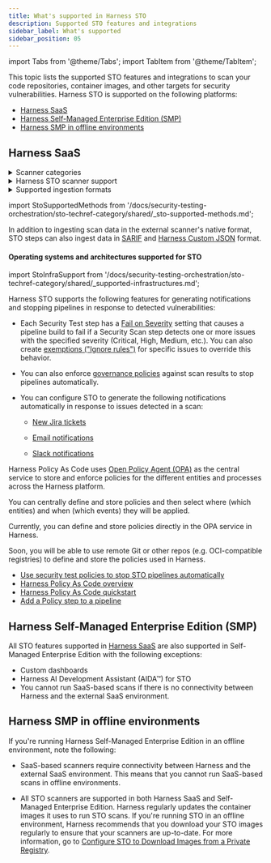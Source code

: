 ```yaml
---
title: What's supported in Harness STO
description: Supported STO features and integrations
sidebar_label: What's supported
sidebar_position: 05
---
```



import Tabs from '@theme/Tabs';
import TabItem from '@theme/TabItem';



This topic lists the supported STO features and integrations to scan your code repositories, container images, and other targets for security vulnerabilities. Harness STO is supported on the following platforms: 
- [Harness SaaS](#harness-saas)
- [Harness Self-Managed Enterprise Edition (SMP)](#harness-self-managed-enterprise-edition-smp)
- [Harness SMP in offline environments](#harness-smp-in-offline-environments)

## Harness SaaS


<Tabs>
  <TabItem value="Scanners">


<details>
<summary>Scanner categories</summary>


import StoSupportedCategories from '/docs/security-testing-orchestration/sto-techref-category/shared/_sto-supported-categories.md';


<StoSupportedCategories />

</details>

<details>
<summary>Harness STO scanner support</summary>


import StoSupportedScanners from '/docs/security-testing-orchestration/sto-techref-category/shared/_sto-supported-scanners.md';


<StoSupportedScanners />

</details>

<!-- details>
<summary>Scanner binaries used in STO container images</summary>


import StoSupportedBinaries from '/docs/security-testing-orchestration/sto-techref-category/shared/_sto-supported-binaries.md';


<StoSupportedBinaries />

</details -->

<details>
<summary>Supported ingestion formats</summary>


import StoSupportedFormats from '/docs/security-testing-orchestration/sto-techref-category/shared/_sto-supported-ingestion-formats.md';


<StoSupportedFormats />

</details>


</TabItem>
  <TabItem value="Data ingestion">



import StoSupportedMethods from '/docs/security-testing-orchestration/sto-techref-category/shared/_sto-supported-methods.md';


<StoSupportedMethods />

In addition to ingesting scan data in the external scanner's native format, STO steps can also ingest data in [SARIF](https://docs.oasis-open.org/sarif/sarif/v2.1.0/sarif-v2.1.0.html) and [Harness Custom JSON](/docs/security-testing-orchestration/custom-scanning/ingesting-issues-from-other-scanners) format.


</TabItem>
  <TabItem value="Build infrastructure">


####  Operating systems and architectures supported for STO


import StoInfraSupport from '/docs/security-testing-orchestration/sto-techref-category/shared/_supported-infrastructures.md';


<StoInfraSupport />



</TabItem>
  <TabItem value="Approvals / Ticketing">


Harness STO supports the following features for generating notifications and stopping pipelines in response to detected vulnerabilities:

- Each Security Test step has a [Fail on Severity](/docs/security-testing-orchestration/exemptions/exemption-workflows) setting that causes a pipeline build to fail if a Security Scan step detects one or more issues with the specified severity (Critical, High, Medium, etc.). You can also create [exemptions ("Ignore rules")](/docs/security-testing-orchestration/exemptions/exemption-workflows) for specific issues to override this behavior.

- You can also enforce [governance policies](/docs/security-testing-orchestration/policies/create-opa-policies) against scan results to stop pipelines automatically.

- You can configure STO to generate the following notifications automatically in response to issues detected in a scan:

  - [New Jira tickets](/docs/security-testing-orchestration/remediations/jira-integrations)  

  - [Email notifications](/docs/security-testing-orchestration/notifications/email-notifications) 
  
  - [Slack notifications](/docs/security-testing-orchestration/notifications/slack-notifications)



</TabItem>
<TabItem value="Governance">


Harness Policy As Code uses [Open Policy Agent (OPA)](https://www.openpolicyagent.org/) as the central service to store and enforce policies for the different entities and processes across the Harness platform.

You can centrally define and store policies and then select where (which entities) and when (which events) they will be applied.

Currently, you can define and store policies directly in the OPA service in Harness.

Soon, you will be able to use remote Git or other repos (e.g. OCI-compatible registries) to define and store the policies used in Harness.

- [Use security test policies to stop STO pipelines automatically](/docs/security-testing-orchestration/policies/create-opa-policies)
- [Harness Policy As Code overview](/docs/continuous-delivery/x-platform-cd-features/advanced/cd-governance/harness-governance-overview)
- [Harness Policy As Code quickstart](/docs/continuous-delivery/x-platform-cd-features/advanced/cd-governance/harness-governance-quickstart)
- [Add a Policy step to a pipeline](/docs/continuous-delivery/x-platform-cd-features/advanced/cd-governance/add-a-governance-policy-step-to-a-pipeline)



</TabItem>
</Tabs>


## Harness Self-Managed Enterprise Edition (SMP)

All STO features supported in [Harness SaaS](#harness-saas) are also supported in Self-Managed Enterprise Edition with the following exceptions:
- Custom dashboards
- Harness AI Development Assistant (AIDA&trade;) for STO
- You cannot run SaaS-based scans if there is no connectivity between Harness and the external SaaS environment.  

## Harness SMP in offline environments

If you're running Harness Self-Managed Enterprise Edition in an offline environment, note the following:

- SaaS-based scanners require connectivity between Harness and the external SaaS environment. This means that you cannot run SaaS-based scans in offline environments.  

- All STO scanners are supported in both Harness SaaS and Self-Managed Enterprise Edition. Harness regularly updates the container images it uses to run STO scans. If you're running STO in an offline environment, Harness recommends that you download your STO images regularly to ensure that your scanners are up-to-date. For more information, go to  [Configure STO to Download Images from a Private Registry](/docs/security-testing-orchestration/use-sto/set-up-sto-pipelines/download-images-from-private-registry).
